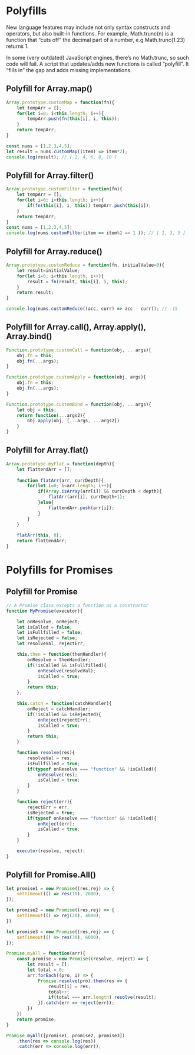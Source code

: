 # Polyfills
New language features may include not only syntax constructs and operators, but also built-in functions.
For example, Math.trunc(n) is a function that “cuts off” the decimal part of a number, e.g Math.trunc(1.23) returns 1.

In some (very outdated) JavaScript engines, there’s no Math.trunc, so such code will fail. A script that updates/adds new functions is called “polyfill”. It “fills in” the gap and adds missing implementations.

## Polyfill for Array.map() 
```js
Array.prototype.customMap = function(fn){
    let tempArr = [];
    for(let i=0; i<this.length; i++){
        tempArr.push(fn(this[i], i, this));
    }
    return tempArr;
}

const nums = [1,2,3,4,5];
let result = nums.customMap((item) => item*2);
console.log(result); // [ 2, 4, 6, 8, 10 ]
```

## Polyfill for Array.filter() 
```js
Array.prototype.customFilter = function(fn){
    let tempArr = [];
    for(let i=0; i<this.length; i++){
        if(fn(this[i], i, this)) tempArr.push(this[i]);
    }
    return tempArr; 
}
const nums = [1,2,3,4,5];
console.log(nums.customFilter(item => item%2 == 1 )); // [ 1, 3, 5 ]
```

## Polyfill for Array.reduce()
```js
Array.prototype.customReduce = function(fn, initialValue=0){
    let result=initialValue;
    for(let i=0; i<this.length; i++){
        result = fn(result, this[i], i, this);
    }
    return result;
}

console.log(nums.customReduce((acc, curr) => acc - curr)); // -15
```
## Polyfill for Array.call(), Array.apply(), Array.bind()
```js
Function.prototype.customCall = function(obj, ...args){
    obj.fn = this;
    obj.fn(...args);
}

Function.prototype.customApply = function(obj, args){
    obj.fn = this;
    obj.fn(...args);
}

Function.prototype.customBind = function(obj, ...args){
    let obj = this;
    return function(...args2){
        obj.apply(obj, [...args, ...args2])
    }
}
```
## Polyfill for Array.flat()
```js
Array.prototype.myFlat = function(depth){
    let flattendArr = [];
    
    function flatArr(arr, currDepth){
        for(let i=0; i<arr.length; i++){
            if(Array.isArray(arr[i]) && currDepth < depth){
                flatArr(arr[i], currDepth+1);
            }else{
                flattendArr.push(arr[i]);
            }
        }
    }
    
    flatArr(this, 0);
    return flattendArr;
}
```

# Polyfills for Promises

## Polyfill for Promise
```js
// A Promise class excepts a function as a constructor
function MyPromise(executor){

    let onResolve, onReject;
    let isCalled = false;
    let isFullfilled = false;
    let isRejected = false;
    let resolveVal, rejectErr;

    this.then = function(thenHandler){
        onResolve = thenHandler;
        if(!isCalled && isFullfilled){
            onResolve(resolveVal);
            isCalled = true;
        }
        return this;
    };

    this.catch = function(catchHandler){
        onReject = catchHandler;
        if(!isCalled && isRejected){
            onReject(rejectErr);
            isCalled = true;
        }
        return this;
    }

    function resolve(res){
        resolveVal = res;
        isFullfilled = true;
        if(typeof onResolve === "function" && !isCalled){
            onResolve(res);
            isCalled = true;
        }
    }

    function reject(err){
        rejectErr = err;
        isRejected = true;
        if(typeof onResolve === "function" && !isCalled){
            onReject(err);
            isCalled = true;
        }
    }

    executor(resolve, reject);
}
```

## Polyfill for Promise.All()
```js
let promise1 = new Promise((res,rej) => {
    setTimeout(() => res(10), 2000);
});

let promise2 = new Promise((res,rej) => {
    setTimeout(() => rej(20), 4000);
})

let promise3 = new Promise((res,rej) => {
    setTimeout(() => res(30), 6000);
});

Promise.myAll = function(arr){
    const promise = new Promise((resolve, reject) => {
        let result = [];
        let total = 0;
        arr.forEach((pro, i) => {
            Promise.resolve(pro).then(res => {
                result[i] = res;
                total++;
                if(total === arr.length) resolve(result);
            }).catch(err => reject(err));
        })
    })
    return promise;
}

Promise.myAll([promise1, promise2, promise3])
    .then(res => console.log(res))
    .catch(err => console.log(err));
```

